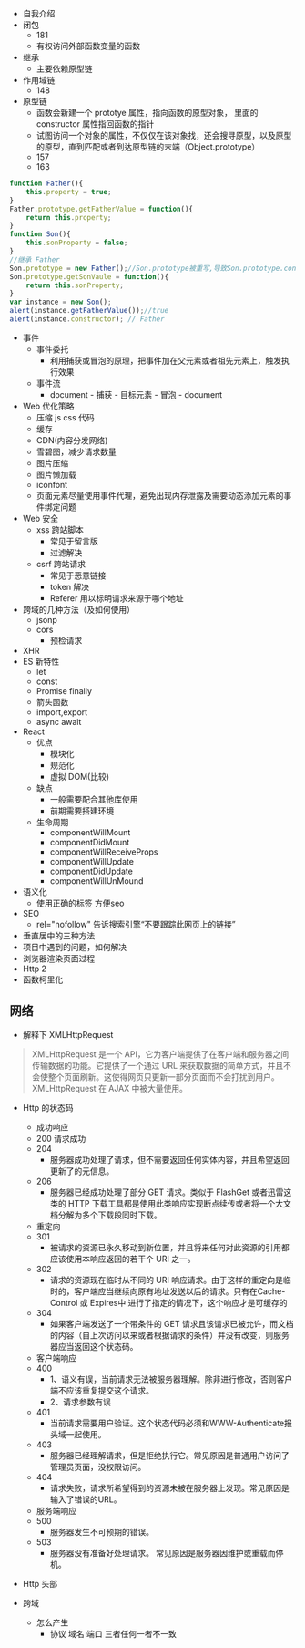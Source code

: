 - 自我介绍
- 闭包
    - 181
    - 有权访问外部函数变量的函数
- 继承
    - 主要依赖原型链
- 作用域链
    - 148
- 原型链
    - 函数会新建一个 prototye 属性，指向函数的原型对象， 里面的 constructor 属性指回函数的指针
    - 试图访问一个对象的属性，不仅仅在该对象找，还会搜寻原型，以及原型的原型，直到匹配或者到达原型链的末端（Object.prototype）
    - 157
    - 163
```js
function Father(){
    this.property = true;
}
Father.prototype.getFatherValue = function(){
    return this.property;
}
function Son(){
    this.sonProperty = false;
}
//继承 Father
Son.prototype = new Father();//Son.prototype被重写,导致Son.prototype.constructor也一同被重写
Son.prototype.getSonVaule = function(){
    return this.sonProperty;
}
var instance = new Son();
alert(instance.getFatherValue());//true
alert(instance.constructor); // Father
```

- 事件
    - 事件委托
        - 利用捕获或冒泡的原理，把事件加在父元素或者祖先元素上，触发执行效果
    - 事件流
        - document - 捕获 - 目标元素 - 冒泡 - document
- Web 优化策略
    - 压缩 js css 代码
    - 缓存
    - CDN(内容分发网络)
    - 雪碧图，减少请求数量
    - 图片压缩
    - 图片懒加载
    - iconfont
    - 页面元素尽量使用事件代理，避免出现内存泄露及需要动态添加元素的事件绑定问题
- Web 安全
    - xss 跨站脚本
        - 常见于留言版
        - 过滤解决
    - csrf 跨站请求
        - 常见于恶意链接
        - token 解决
        - Referer 用以标明请求来源于哪个地址
- 跨域的几种方法（及如何使用）
    - jsonp
    - cors
        - 预检请求
- XHR
- ES 新特性
    - let
    - const
    - Promise finally
    - 箭头函数
    - import,export
    - async await   
- React
    - 优点
        - 模块化
        - 规范化
        - 虚拟 DOM(比较)
    - 缺点
        - 一般需要配合其他库使用
        - 前期需要搭建环境
    - 生命周期
        - componentWillMount
        - componentDidMount
        - componentWillReceiveProps
        - componentWillUpdate
        - componentDidUpdate
        - componentWillUnMound
- 语义化
    - 使用正确的标签 方便seo
- SEO
    - rel="nofollow" 告诉搜索引擎“不要跟踪此网页上的链接”
- 垂直居中的三种方法
- 项目中遇到的问题，如何解决
- 浏览器渲染页面过程
- Http 2
- 函数柯里化

## 网络
- 解释下 XMLHttpRequest
> XMLHttpRequest 是一个 API，它为客户端提供了在客户端和服务器之间传输数据的功能。它提供了一个通过 URL 来获取数据的简单方式，并且不会使整个页面刷新。这使得网页只更新一部分页面而不会打扰到用户。XMLHttpRequest 在 AJAX 中被大量使用。

- Http 的状态码
    - 成功响应
    - 200 请求成功
    - 204
        - 服务器成功处理了请求，但不需要返回任何实体内容，并且希望返回更新了的元信息。
    - 206
        - 服务器已经成功处理了部分 GET 请求。类似于 FlashGet 或者迅雷这类的 HTTP 下载工具都是使用此类响应实现断点续传或者将一个大文档分解为多个下载段同时下载。
    - 重定向
    - 301
        - 被请求的资源已永久移动到新位置，并且将来任何对此资源的引用都应该使用本响应返回的若干个 URI 之一。
    - 302
        - 请求的资源现在临时从不同的 URI 响应请求。由于这样的重定向是临时的，客户端应当继续向原有地址发送以后的请求。只有在Cache-Control 或 Expires中 进行了指定的情况下，这个响应才是可缓存的
    - 304
        - 如果客户端发送了一个带条件的 GET 请求且该请求已被允许，而文档的内容（自上次访问以来或者根据请求的条件）并没有改变，则服务器应当返回这个状态码。
    - 客户端响应
    - 400
        - 1、语义有误，当前请求无法被服务器理解。除非进行修改，否则客户端不应该重复提交这个请求。
        - 2、请求参数有误
    - 401
        - 当前请求需要用户验证。这个状态代码必须和WWW-Authenticate报头域一起使用。
    - 403
        - 服务器已经理解请求，但是拒绝执行它。常见原因是普通用户访问了管理员页面，没权限访问。
    - 404
        - 请求失败，请求所希望得到的资源未被在服务器上发现。常见原因是输入了错误的URL。
    - 服务端响应
    - 500
        - 服务器发生不可预期的错误。
    - 503
        - 服务器没有准备好处理请求。 常见原因是服务器因维护或重载而停机。
- Http 头部

- 跨域
    - 怎么产生
        -  协议 域名 端口 三者任何一者不一致